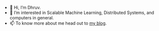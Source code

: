 - 👋 Hi, I’m Dhruv.
- 👀 I’m interested in Scalable Machine Learning, Distributed Systems, and computers in general.
- 📫 To know more about me head out to [my blog](https://dhruvpatel.dev).

<!---
DhruvPatel01/DhruvPatel01 is a ✨ special ✨ repository because its `README.md` (this file) appears on your GitHub profile.
You can click the Preview link to take a look at your changes.
--->

